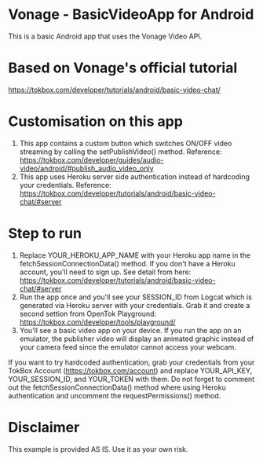 # Vonage - BasicVideoApp for Android
This is a basic Android app that uses the Vonage Video API.

# Based on Vonage's official tutorial
https://tokbox.com/developer/tutorials/android/basic-video-chat/

# Customisation on this app
1. This app contains a custom button which switches ON/OFF video streaming by calling the setPublishVideo() method.
Reference: https://tokbox.com/developer/guides/audio-video/android/#publish_audio_video_only
2. This app uses Heroku server side authentication instead of hardcoding your credentials.
Reference: https://tokbox.com/developer/tutorials/android/basic-video-chat/#server

# Step to run
1. Replace YOUR_HEROKU_APP_NAME with your Heroku app name in the fetchSessionConnectionData() method.
If you don't have a Heroku account, you'll need to sign up. See detail from here: https://tokbox.com/developer/tutorials/android/basic-video-chat/#server
2. Run the app once and you'll see your SESSION_ID from Logcat which is generated via Heroku server with your credentials. Grab it and create a second settion from OpenTok Playground: https://tokbox.com/developer/tools/playground/
3. You'll see a basic video app on your device. If you run the app on an emulator, the publisher video will display an animated graphic instead of your camera feed since the emulator cannot access your webcam.

If you want to try hardcoded authentication, grab your credentials from your TokBox Account (https://tokbox.com/account) and replace YOUR_API_KEY, YOUR_SESSION_ID, and YOUR_TOKEN with them. Do not forget to comment out the fetchSessionConnectionData() method where using Heroku authentication and uncomment the requestPermissions() method.

# Disclaimer
This example is provided AS IS. Use it as your own risk.
